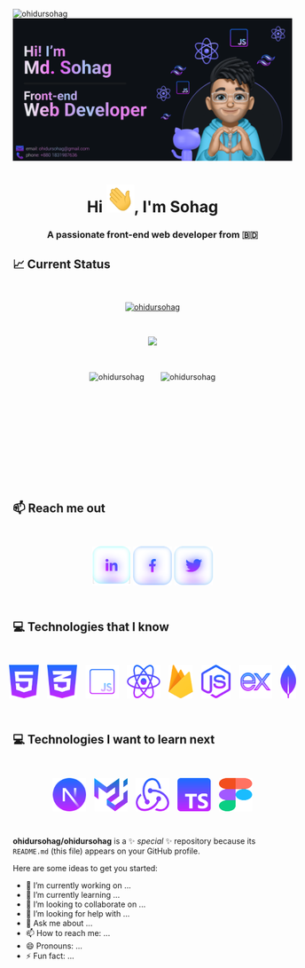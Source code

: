 <span align="left"> <img src="https://komarev.com/ghpvc/?username=ohidursohag&label=Profile%20views&color=0e75b6&style=flat" alt="ohidursohag" /> </span> 
<img src="./Image/banner.png" />

<h1 align="center">Hi <img src = "./Image/hi.gif" width="50px" height="50px">, I'm Sohag</h1> 
<h3 align="center">A passionate front-end web developer from 🇧🇩</h3>  

## :chart_with_upwards_trend: Current Status
<br />
<p align="center"> <a href="https://github.com/ryo-ma/github-profile-trophy"><img src="https://github-profile-trophy.vercel.app/?username=ohidursohag&theme=radical&title=Repository,Commit,Experience&no-frame=true&no-bg=true&column=3&margin-w=15&margin-h=15" alt="ohidursohag" /></a> </p>
<!-- Stars,Followers,PullRequest -->
<br />
<p align="center">
  <img width="60%" src="https://github-readme-streak-stats.herokuapp.com?user=ohidursohag&theme=react&hide_border=true&background=0D1117&stroke=0D1117&fire=FF1CF7&sideLabels=00F0FF&currStreakNum=FF1CF7&ring=FF1CF7&currStreakLabel=FF1CF7&sideNums=00F0FF" />
</p>
<br />

<p align="center" style="display:flex; gap:30px;justify-content:center; align-items:center">
<img align="center" style="height:170px"  src="https://github-readme-stats.vercel.app/api/top-langs?username=ohidursohag&show_icons=true&theme=dark&locale=en&layout=compact&border_color=C822FF&bg_color=00000000&text_color=FFFFFF&title_color=C822FF" alt="ohidursohag" />
<img style="height:170px" align="center"  src="https://github-readme-stats.vercel.app/api?username=ohidursohag&show_icons=true&theme=radical&locale=en&layout=donut-vertical&border_color=C822FF&title_color=C822FF&bg_color=00000000" alt="ohidursohag" />
</p>
<br />


## :mailbox: Reach me out
<br />
<p align="center">
<a href="https://linkedin.com/in/" target="_blank"><img align="center" src="./Image/linkedin.svg" alt="shakilahmedatik" height="70" width="70" /></a>
<a href=https://www.facebook.com/Sohag9595/ target="_blank"><img align="center" src="./Image/facebook.svg" alt="shakilahmedatik" height="70" width="70" /></a>
<a href="https://twitter.com/" target="_blank"><img align="center" src="./Image/twitter.svg" alt="shakilahmedatik" height="70" width="70" /></a>
</p>
<br />

## :computer: Technologies that I know

<br />
<p align="center" style="display:flex; justify-content:center ; gap: 15px; align-items:center">
<img height="60" width="60" src="./Image/html.svg"/>
<img height="60" width="60" src="./Image/css.svg"/>
<img height="60" width="60" src="./Image/javascript.svg"/>
<img height="60" width="60" src="./Image/react.svg"/>
<img height="60" width="60" src="./Image/firebase.svg"/>
<img height="60" width="60" src="./Image/nodeJs.svg"/>
<img height="60" width="60" src="./Image/express-js.svg"/>
<img height="60" width="60" src="./Image/mongoDb.svg"/>
</p>
<br />

## :computer: Technologies I want to learn next
<br />
<p align="center" style="display:flex; justify-content:center ; gap: 15px; align-items:center">
<img height="60" width="60" src="./Image/nextJs.svg"/>
<img height="60" width="60" src="./Image/materialUi.svg"/>
<img height="60" width="60" src="./Image/redux.svg"/>
<img height="60" width="60" src="./Image/TypeScript.svg"/>
<img height="60" width="60" src="./Image/Figma.svg"/>
</p>
<br />


**ohidursohag/ohidursohag** is a ✨ _special_ ✨ repository because its `README.md` (this file) appears on your GitHub profile.

Here are some ideas to get you started:

- 🔭 I’m currently working on ...
- 🌱 I’m currently learning ...
- 👯 I’m looking to collaborate on ...
- 🤔 I’m looking for help with ...
- 💬 Ask me about ...
- 📫 How to reach me: ...
- 😄 Pronouns: ...
- ⚡ Fun fact: ...

